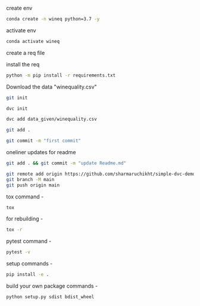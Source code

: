 create env
```bash
conda create -n wineq python=3.7 -y
```

activate env
```bash
conda activate wineq
```

create a req file

install the req
```bash
python -m pip install -r requirements.txt
```

Download the data "winequality.csv"

```bash
git init
```
```bash
dvc init
```
```bash
dvc add data_given/winequality.csv
```
```bash
git add .
```
```bash
git commit -m "first commit"
```
oneliner updates for readme
```bash
git add . && git commit -m "update Readme.md" 
```
```bash
git remote add origin https://github.com/sharmaruchikht/simple-dvc-demo.git
git branch -M main
git push origin main
```

tox command -
```bash
tox
```

for rebuilding -
```bash
tox -r
```

pytest command -
```bash
pytest -v
```

setup commands -
```bash
pip install -e .
```

build your own package commands -
```bash
python setup.py sdist bdist_wheel
```